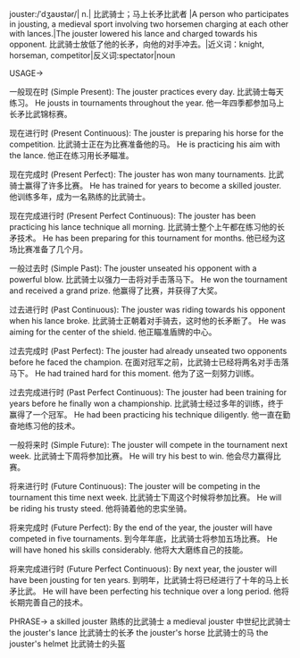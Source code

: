 jouster:/ˈdʒaʊstər/| n.| 比武骑士；马上长矛比武者 |A person who participates in jousting, a medieval sport involving two horsemen charging at each other with lances.|The jouster lowered his lance and charged towards his opponent. 比武骑士放低了他的长矛，向他的对手冲去。|近义词：knight, horseman, competitor|反义词:spectator|noun

USAGE->

一般现在时 (Simple Present):
The jouster practices every day. 比武骑士每天练习。
He jousts in tournaments throughout the year.  他一年四季都参加马上长矛比武锦标赛。

现在进行时 (Present Continuous):
The jouster is preparing his horse for the competition. 比武骑士正在为比赛准备他的马。
He is practicing his aim with the lance. 他正在练习用长矛瞄准。

现在完成时 (Present Perfect):
The jouster has won many tournaments. 比武骑士赢得了许多比赛。
He has trained for years to become a skilled jouster. 他训练多年，成为一名熟练的比武骑士。

现在完成进行时 (Present Perfect Continuous):
The jouster has been practicing his lance technique all morning. 比武骑士整个上午都在练习他的长矛技术。
He has been preparing for this tournament for months. 他已经为这场比赛准备了几个月。

一般过去时 (Simple Past):
The jouster unseated his opponent with a powerful blow. 比武骑士以强力一击将对手击落马下。
He won the tournament and received a grand prize. 他赢得了比赛，并获得了大奖。

过去进行时 (Past Continuous):
The jouster was riding towards his opponent when his lance broke. 比武骑士正朝着对手骑去，这时他的长矛断了。
He was aiming for the center of the shield. 他正瞄准盾牌的中心。

过去完成时 (Past Perfect):
The jouster had already unseated two opponents before he faced the champion. 在面对冠军之前，比武骑士已经将两名对手击落马下。
He had trained hard for this moment. 他为了这一刻努力训练。

过去完成进行时 (Past Perfect Continuous):
The jouster had been training for years before he finally won a championship.  比武骑士经过多年的训练，终于赢得了一个冠军。
He had been practicing his technique diligently. 他一直在勤奋地练习他的技术。

一般将来时 (Simple Future):
The jouster will compete in the tournament next week. 比武骑士下周将参加比赛。
He will try his best to win. 他会尽力赢得比赛。

将来进行时 (Future Continuous):
The jouster will be competing in the tournament this time next week. 比武骑士下周这个时候将参加比赛。
He will be riding his trusty steed. 他将骑着他的忠实坐骑。

将来完成时 (Future Perfect):
By the end of the year, the jouster will have competed in five tournaments. 到今年年底，比武骑士将参加五场比赛。
He will have honed his skills considerably. 他将大大磨练自己的技能。

将来完成进行时 (Future Perfect Continuous):
By next year, the jouster will have been jousting for ten years. 到明年，比武骑士将已经进行了十年的马上长矛比武。
He will have been perfecting his technique over a long period. 他将长期完善自己的技术。


PHRASE->
a skilled jouster  熟练的比武骑士
a medieval jouster 中世纪比武骑士
the jouster's lance 比武骑士的长矛
the jouster's horse 比武骑士的马
the jouster's helmet 比武骑士的头盔
